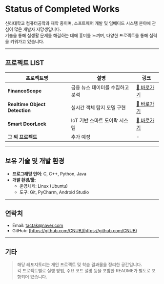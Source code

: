 # Status of Completed Works

신라대학교 컴퓨터공학과 재학 중이며, 소프트웨어 개발 및 임베디드 시스템 분야에 관심이 많은 개발자 지망생입니다.  
기술을 통해 실생활 문제를 해결하는 데에 흥미를 느끼며, 다양한 프로젝트를 통해 실력을 키워가고 있습니다.

---

## 프로젝트 LIST

| 프로젝트명 | 설명 | 링크 |
|------------|------|------|
| **FinanceScope** | 금융 뉴스 데이터를 수집하고 분석 | [🔗 바로가기](./financescope) |
| **Realtime Object Detection** | 실시간 객체 탐지 모델 구현 | [🔗 바로가기](./Realtime%20object%20detection) |
| **Smart DoorLock** | IoT 기반 스마트 도어락 시스템 | [🔗 바로가기](./Smart%20DoorLock) |
| **그 외 프로젝트** | 추가 예정 | - | - |

---

## 보유 기술 및 개발 환경

- **프로그래밍 언어**: C, C++, Python, Java  
- **개발 환경/툴**:  
  - 운영체제: Linux (Ubuntu)  
  - 도구: Git, PyCharm, Android Studio

---

## 연락처

- Email: tactak@naver.com 
- GitHub: [https://github.com/CNUB](https://github.com/CNUB)  

---

## 기타

> 해당 레포지토리는 개인 프로젝트 및 학습 결과물을 정리한 공간입니다.  
> 각 프로젝트별로 실행 방법, 주요 코드 설명 등을 포함한 README가 별도로 포함되어 있습니다.
